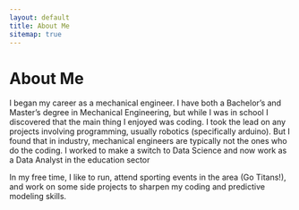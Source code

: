 ```yaml
---
layout: default
title: About Me
sitemap: true
---
```


# About Me

I began my career as a mechanical engineer. I have both a Bachelor’s and Master’s degree in Mechanical Engineering, 
but while I was in school I discovered that the main thing I enjoyed was coding. I took the lead on any projects 
involving programming, usually robotics (specifically arduino). But I found that in industry, mechanical engineers 
are typically not the ones who do the coding. I worked to make a switch to Data Science and now work as a Data Analyst 
in the education sector

In my free time, I like to run, attend sporting events in the area (Go Titans!), and work on some side projects to 
sharpen my coding and predictive modeling skills.

